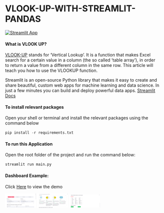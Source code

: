 # VLOOK-UP-WITH-STREAMLIT-PANDAS

[![Streamlit App](https://static.streamlit.io/badges/streamlit_badge_black_white.svg)](https://share.streamlit.io/ronald55/scrapping-news-data/main/main.py)

#### What is VLOOK UP?
[VLOOK-UP](https://www.perfectxl.com/excel-glossary/how-to-use-vlookup-excel/) stands for ‘Vertical Lookup’. It is a function that makes Excel search for a certain value in a column (the so called ‘table array’), in order to return a value from a different column in the same row. This article will teach you how to use the VLOOKUP function.

Streamlit is an open-source 
Python library that makes it easy to create and share beautiful,
custom web apps for machine learning and data science. In just a few minutes you can build and deploy powerful data apps.
[Streamlit Docs](https://docs.streamlit.io/library/get-started)

#### To install relevant packages
Open your shell or terminal and install the relevant packages using the command below

```python
pip install -r requirements.txt
```

#### To run this Application
Open the root folder of the project and run the command below:
```python
streamlit run main.py
```

#### Dashboard Example: 
Click [Here](https://share.streamlit.io/ronald55/scrapping-news-data/main/main.py) to view the demo
<p float="left">
  <img src="./components/img/image_1.png" width="100" />
    <img src="./components/img/image_2.png" width="100" />
<img src="./components/img/image_3.png" width="100" />
</p>
